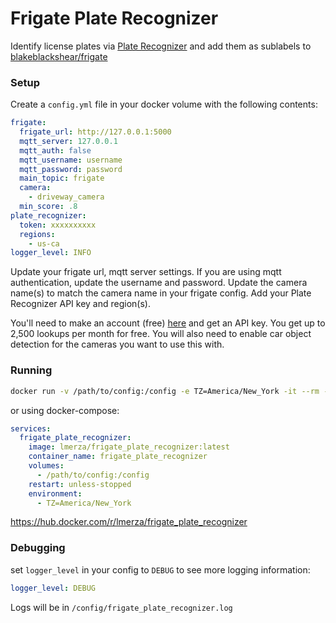 # Frigate Plate Recognizer

Identify license plates via [Plate Recognizer](https://guides.platerecognizer.com/) and add them as sublabels to [blakeblackshear/frigate](https://github.com/blakeblackshear/frigate)

### Setup

Create a `config.yml` file in your docker volume with the following contents:

```yml
frigate:
  frigate_url: http://127.0.0.1:5000
  mqtt_server: 127.0.0.1
  mqtt_auth: false
  mqtt_username: username
  mqtt_password: password
  main_topic: frigate
  camera:
    - driveway_camera
  min_score: .8
plate_recognizer:
  token: xxxxxxxxxx
  regions: 
    - us-ca
logger_level: INFO
```

Update your frigate url, mqtt server settings. If you are using mqtt authentication, update the username and password. Update the camera name(s) to match the camera name in your frigate config. Add your Plate Recognizer API key and region(s).

You'll need to make an account (free) [here](https://app.platerecognizer.com/accounts) and get an API key. You get up to 2,500 lookups per month for free. You will also need to enable car object detection for the cameras you want to use this with.

### Running

```bash
docker run -v /path/to/config:/config -e TZ=America/New_York -it --rm --name frigate_plate_recognizer lmerza/frigate_plate_recognizer:latest
```

or using docker-compose:

```yml
services:
  frigate_plate_recognizer:
    image: lmerza/frigate_plate_recognizer:latest
    container_name: frigate_plate_recognizer
    volumes:
      - /path/to/config:/config
    restart: unless-stopped
    environment:
      - TZ=America/New_York
```

https://hub.docker.com/r/lmerza/frigate_plate_recognizer

### Debugging

set `logger_level` in your config to `DEBUG` to see more logging information:

```yml
logger_level: DEBUG
```

Logs will be in `/config/frigate_plate_recognizer.log`
